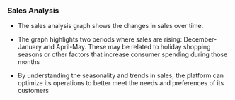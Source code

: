 ### Sales Analysis

-   The sales analysis graph shows the changes in sales over time.

-   The graph highlights two periods where sales are rising:
    December-January and April-May. These may be related to holiday shopping
    seasons or other factors that increase consumer spending during those
    months

-   By understanding the seasonality and trends in sales, the platform can
    optimize its operations to better meet the needs and preferences of its
    customers




